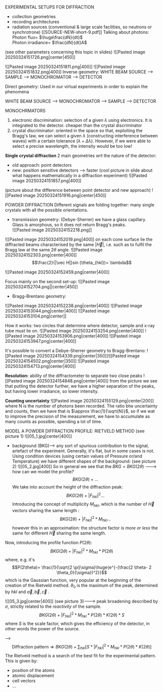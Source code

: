 EXPERIMENTAL SETUPS FOR DIFFRACTION
- collection geometries
- recording architectures
- radiation sources  (conventional & large scale facilities, so neutrons or synchrotrone)
[[SOURCE-NEW-short-9.pdf]]
Talking about photons:
Photon flux= $\huge\frac{dN}{dt}$  
Photon irradiance= $\frac{dN}{dt}A$ 

(see other parameters concerning this topic in slides)
![[Pasted image 20250324151726.png|center|450]]

![[Pasted image 20250324151811.png|400]]
![[Pasted image 20250324151832.png|400]]
Inverse geometry: 
WHITE BEAM SOURCE --> SAMPLE --> MONOCHROMATOR --> DETECTOR

Direct geometry:
Used in our virtual experiments in order to explain the phenomena

WHITE BEAM SOURCE --> MONOCHROMATOR --> SAMPLE --> DETECTOR

MONOCHRMATORS
1) electronic discrimination: selection of a given $\lambda$ using electronics. It is integrated to the detector. cheaper than the crystal discriminator
2) crystal discriminator: oriented in the space so that, exploiting the Bragg's law, we can select a given $\lambda$ (constructing interference between waves) with a certain tolerance ($\lambda + \Delta \lambda$). However, if we were able to select a precise wavelength, the intensity would be too low!

**Single crystal diffraction**
2 main geometries wrt the nature of the detector:
- old approach: point detectors
- new: position sensitive detectors --> faster
(cool picture in slide about what happens mathematically in a diffraction experiment)
![[Pasted image 20250324151857.png|400]]


(picture about the difference between point detector and new approach)
![[Pasted image 20250324151916.png|center|450]]

POWDER DIFFRACTION
Different signals are folding together: many single crystals with all the possible orientations.
- transmission geometry: (Debye-Sherrer) we have a glass capillary. Glass is amorphous, so it does not return Bragg's peaks.  
![[Pasted image 20250324152218.png]]

![[Pasted image 20250324152019.png|400]]
on each cone surface lie the diffracted beams characterised by the same $|\vec H|$, i.e. such as to fulfil the Bragg law at the same $2\theta$ angle. 
![[Pasted image 20250324152303.png|center|400]]
$$\frac{2}{|\vec H|}sin (\theta_{hkl})= \lambda$$

![[Pasted image 20250324152459.png|center|400]]

Focus mainly on the second set-up:
![[Pasted image 20250324152704.png||center|450]]

- Bragg-Brentano geometry:

![[Pasted image 20250324152238.png|center|400]]
![[Pasted image 20250324153044.png|center|400]]
![[Pasted image 20250324153104.png|center]]

How it works:
two circles that determine where detector, sample and x-ray tube must lie on.
![[Pasted image 20250324153254.png|center|400]]
![[Pasted image 20250324153906.png|center|400]]
![[Pasted image 20250324153947.png|center|400]]

It's possible to convert a Debye-Sherrer geometry to Bragg-Brentano:
![[Pasted image 20250324154339.png|center|350]]![[Pasted image 20250324154502.png|center|350]]
![[Pasted image 20250324154713.png|center|400]]

**Resolution:** ability of the diffractometer to separate two close peaks
![[Pasted image 20250324154848.png|center|400]]
from the picture we see that putting the detector further, we have a higher separation of the peaks, but having lower irradiance, so lower intensity.

**Counting uncertainty**
![[Pasted image 20250324155129.png|center|200]]
where N is the number of photons been recorded. The ratio btw uncertainty and counts, then we have that is $\approx \frac{1}{\sqrt{N}}$, so if we wat to improve the precision of the measurement, we have to accumulate as many counts as possible, spending a lot of time.

MODEL A POWDER DIFFRACTION PROFILE: RIETVELD METHOD
(see picture 1)
![[05_1.jpg|center|400]]

- background (BKG)--> any sort of spurious contribution to the signal, artefact of the experiment. Generally, it's flat, but in some cases is not. Using condition devices (using certain values of Pressure or/and Temperature) we have different shapes of the background:
(see picture 2)
![[05_2.jpg|400]]
So in general we see that the $BKG= BKG(2\theta)$ 
---> how can we model the profile? $$BKG(2\theta)+ \dots$$
We take into account the height of the diffraction peak: $$BKG(2\theta)+ |F_{hkl}|^2 \dots$$
Introducing the concept of multiplicity $M_{hkl}$, which is the number of $\vec H$ vectors sharing the same length : $$BKG(2\theta)+ |F_{hkl}|^2 *M_{hkl} \dots$$
however this in an approximation: the structure factor is *more or less* the same for different $\vec H$ sharing the same length.

Now, introducing the profile function $P(2 \theta)$: $$BKG(2\theta)+ |F_{hkl}|^2 *M_{hkl} * P(2 \theta)$$
where, e.g. it's $$P(2\theta)= \frac{1}{\sqrt{2 \pi}\sigma}\huge{e^{-(\frac{2 \theta- 2 \theta_0}{\sigma})^2}}$$ which is the Gaussian function, very popular at the beginning of the creation of the Rietveld method.
$\theta_0$ is the maximum of the peak, determined by $hkl$ and $\vec a, \vec b, \vec c$ . 

![[05_3.jpg|center|400]]
(see picture 3)---> peak broadening described by $\sigma$, strictly related to the *reactivity* of the sample. 
$$BKG(2\theta)+ |F_{hkl}|^2 *M_{hkl} * P(2 \theta)*K(2 \theta) * S$$
where $S$ is the scale factor, which gives the efficiency of the detector, in other words the power of the source.

--> $$\text{Diffraction pattern} \Rightarrow BKG(2\theta)+ \sum_{hkl}\left[S* |F_{hkl}|^2 *M_{hkl} * P(2 \theta)*K(2 \theta)  \right]$$The Rietveld method is a search of  the best fit for the experimental pattern. This is given by:
- position of the atoms
- atomic displacement
- cell vectors
- $\dots$ 